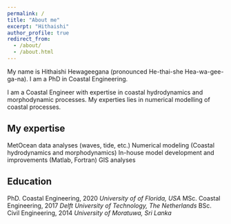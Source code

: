 ```yaml
---
permalink: /
title: "About me"
excerpt: "Hithaishi"
author_profile: true
redirect_from: 
  - /about/
  - /about.html
---
```


My name is Hithaishi Hewageegana (pronounced He-thai-she Hea-wa-gee-ga-na).
I am a PhD in Coastal Engineering.

I am a Coastal Engineer with expertise in coastal hydrodynamics and morphodynamic processes. My experties lies in numerical modelling of coastal processes. 

My expertise
---------------
MetOcean data analyses (waves, tide, etc.)
Numerical modeling (Coastal hydrodynamics and morphodynamics)
In-house model development and improvements (Matlab, Fortran)
GIS analyses

Education
---------------
PhD. Coastal Engineering, 2020 
*University of of Florida, USA*
MSc. Coastal Engineering, 2017 
*Delft University of Technology, The Netherlands*
BSc. Civil Engineering, 2014 
*University of Moratuwa, Sri Lanka*


